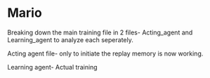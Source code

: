 # Mario
Breaking down the main training file in 2 files- Acting_agent and Learning_agent to analyze each seperately.

Acting agent file- only to initiate the replay memory is now working.

Learning agent- Actual training
